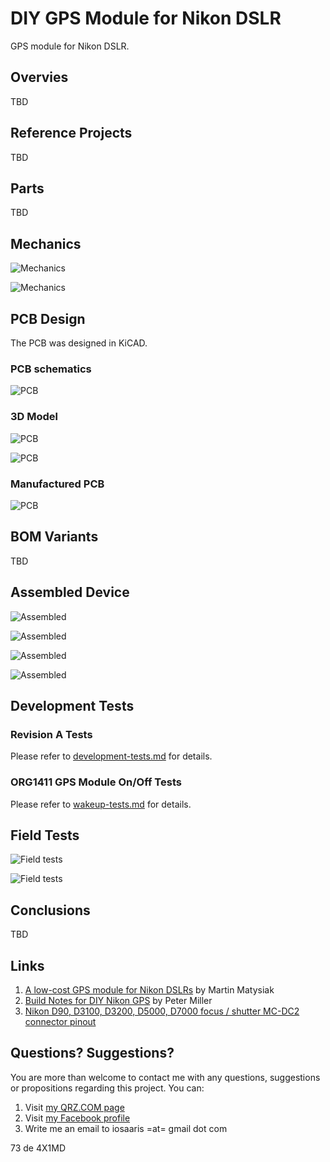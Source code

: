 # DIY GPS Module for Nikon DSLR
GPS module for Nikon DSLR.

## Overvies

TBD

## Reference Projects

TBD

## Parts

TBD

## Mechanics

![Mechanics](images/pcb-rev-a-assembled/mech_1.jpg)

![Mechanics](images/pcb-rev-a-assembled/mech_2.jpg)

## PCB Design

The PCB was designed in KiCAD.

### PCB schematics

![PCB](images/schematic.png)

### 3D Model

![PCB](images/3d_model_1.png)

![PCB](images/3d_model_2.png)

### Manufactured PCB

![PCB](images/pcb-rev-a-assembled/pcb.jpg)

## BOM Variants

TBD

## Assembled Device

![Assembled](images/pcb-rev-a-assembled/assembled_1.jpg)

![Assembled](images/pcb-rev-a-assembled/assembled_2.jpg)

![Assembled](images/pcb-rev-a-assembled/assembled_3.jpg)

![Assembled](images/pcb-rev-a-assembled/assembled_4.jpg)

## Development Tests

### Revision A Tests

Please refer to [development-tests.md](docs/development-tests.md) for details.

### ORG1411 GPS Module On/Off Tests

Please refer to [wakeup-tests.md](docs/wakeup-tests.md) for details.

## Field Tests

![Field tests](images/field_tests_1.png)

![Field tests](images/field_tests_2.png)

## Conclusions

TBD

## Links

1. [A low-cost GPS module for Nikon DSLRs](https://github.com/marmat/nikon-gp1-diy) by Martin Matysiak
2. [Build Notes for DIY Nikon GPS](http://www.petermillerphoto.com/nikongps/nikongps2.html) by Peter Miller
3. [Nikon D90, D3100, D3200, D5000, D7000 focus / shutter MC-DC2 connector pinout](http://pinoutguide.com/DigitalCameras/nikon_d90_pinout.shtml)

## Questions? Suggestions?
You are more than welcome to contact me with any questions, suggestions or propositions regarding this project. You can:

1. Visit [my QRZ.COM page](https://www.qrz.com/db/4X5DM)
2. Visit [my Facebook profile](https://www.facebook.com/Dima.Meln)
3. Write me an email to iosaaris =at= gmail dot com

73 de 4X1MD
